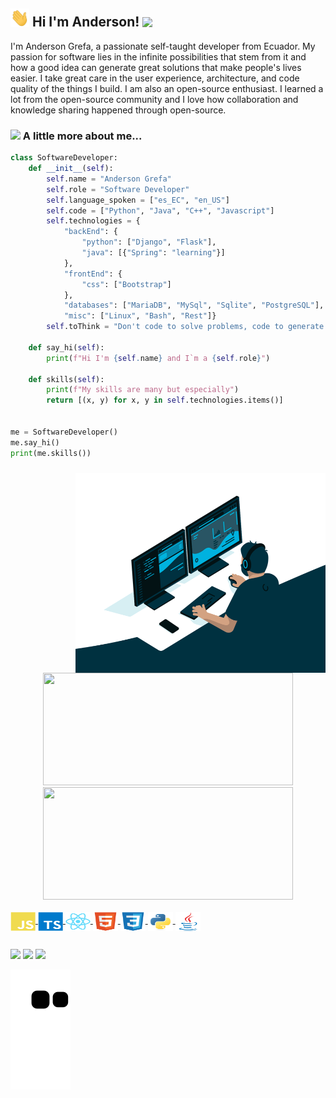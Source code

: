 ## <img src="https://github.com/ABSphreak/ABSphreak/blob/master/gifs/Hi.gif" width="30px"> Hi I'm Anderson! <img src="https://media.giphy.com/media/WUlplcMpOCEmTGBtBW/giphy.gif" width="30">
I'm Anderson Grefa, a passionate self-taught developer from Ecuador. My passion for software lies in the infinite possibilities that stem from it and how a good idea can generate great solutions that make people's lives easier. I take great care in the user experience, architecture, and code quality of the things I build.
I am also an open-source enthusiast. I learned a lot from the open-source community and I love how collaboration and knowledge sharing happened through open-source.
### <img src="https://media.giphy.com/media/VgCDAzcKvsR6OM0uWg/giphy.gif" width="50"> A little more about me...  

```python
class SoftwareDeveloper:
    def __init__(self):
        self.name = "Anderson Grefa"
        self.role = "Software Developer"
        self.language_spoken = ["es_EC", "en_US"]
        self.code = ["Python", "Java", "C++", "Javascript"]
        self.technologies = {
            "backEnd": {
                "python": ["Django", "Flask"],
                "java": [{"Spring": "learning"}]
            },
            "frontEnd": {
                "css": ["Bootstrap"]
            },
            "databases": ["MariaDB", "MySql", "Sqlite", "PostgreSQL"],
            "misc": ["Linux", "Bash", "Rest"]}
        self.toThink = "Don't code to solve problems, code to generate solutions."

    def say_hi(self):
        print(f"Hi I'm {self.name} and I`m a {self.role}")

    def skills(self):
        print(f"My skills are many but especially")
        return [(x, y) for x, y in self.technologies.items()]


me = SoftwareDeveloper()
me.say_hi()
print(me.skills())
```
### <img align="right" alt="GIF" src="https://github.com/mrmango1/mrmango1/blob/master/code.gif?raw=true" width="400" height="320" />

<div align="center">
  <a href="https://github.com/mrmango1">
  <img height="180em" width="400em" src="https://github-readme-stats.vercel.app/api?username=mrmango1&show_icons=true&theme=radical&include_all_commits=true&count_private=true"/>
  <img height="180em" width="400em" src="https://github-readme-stats.vercel.app/api/top-langs/?username=mrmango1&layout=compact&langs_count=7&theme=radical"/>
</div>
<div style="display: inline_block"><br>
  <img align="center" alt="Ander-Js" height="30" width="40" src="https://raw.githubusercontent.com/devicons/devicon/master/icons/javascript/javascript-plain.svg">
  <img align="center" alt="Ander-Ts" height="30" width="40" src="https://raw.githubusercontent.com/devicons/devicon/master/icons/typescript/typescript-plain.svg">
  <img align="center" alt="Ander-React" height="30" width="40" src="https://raw.githubusercontent.com/devicons/devicon/master/icons/react/react-original.svg">
  <img align="center" alt="Ander-HTML" height="30" width="40" src="https://raw.githubusercontent.com/devicons/devicon/master/icons/html5/html5-original.svg">
  <img align="center" alt="Ander-CSS" height="30" width="40" src="https://raw.githubusercontent.com/devicons/devicon/master/icons/css3/css3-original.svg">
  <img align="center" alt="Ander-Python" height="30" width="40" src="https://raw.githubusercontent.com/devicons/devicon/master/icons/python/python-original.svg">
  <img align="center" alt="Ander-Java" height="30" width="40" src="https://raw.githubusercontent.com/devicons/devicon/master/icons/java/java-original.svg">
</div>
  
  ##
 
<div> 
  <a href = "mailto:andersongrefa@gmail.com"><img src="https://img.shields.io/badge/-Gmail-%23333?style=for-the-badge&logo=gmail&logoColor=white" target="_blank"></a>
  <a href="https://www.linkedin.com/in/anderson-grefa/" target="_blank"><img src="https://img.shields.io/badge/-LinkedIn-%230077B5?style=for-the-badge&logo=linkedin&logoColor=white" target="_blank"></a> 
 <a href="https://stackoverflow.com/users/15797470/anderson-g" target="_blank"><img src="https://img.shields.io/badge/Stack_Overflow-FE7A16?style=for-the-badge&logo=stack-overflow&logoColor=white" target="_blank"></a> 
  
  ![Snake animation](https://github.com/rafaballerini/rafaballerini/blob/output/github-contribution-grid-snake.svg)
 
</div>
